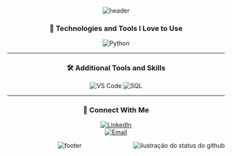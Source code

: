 <div align="center">

![header](https://capsule-render.vercel.app/api?type=waving&color=0:FF5733,100:900C3F&height=250&section=header&text=👋%20Welcome!&fontSize=50&fontAlignY=35&fontColor=ffffff&desc=%20%20%20&descAlignY=60)

<div align="center">

### 🚀 **Technologies and Tools I Love to Use**

![Python](https://img.shields.io/badge/Python-3776AB?style=for-the-badge&logo=python&logoColor=white)

---

### 🛠️ **Additional Tools and Skills**

![VS Code](https://img.shields.io/badge/VS%20Code-007ACC?style=for-the-badge&logo=visualstudiocode&logoColor=white)
![SQL](https://img.shields.io/badge/SQL-4479A1?style=for-the-badge&logo=postgresql&logoColor=white)

</div>

---

<div align="center">

### 💬 **Connect With Me**

[![LinkedIn](https://img.shields.io/badge/LinkedIn-0077B5?style=for-the-badge&logo=linkedin&logoColor=white)](https://www.linkedin.com/in/matheus-alves-martos-5ba5a3333/)  
[![Email](https://img.shields.io/badge/Email-EA4335?style=for-the-badge&logo=gmail&logoColor=white)](mailto:matheus.amartos@gmail.com)


<img align='right' src="https://github-readme-stats.vercel.app/api?username=iuricode&show_icons=true&title_color=783c00&text_color=af552e&icon_color=783c00&bg_color=f8efd4&cache_seconds=2300" alt="ilustração do status do github">

![footer](https://capsule-render.vercel.app/api?type=waving&color=0:900C3F,100:FF5733&height=150&section=footer&text=%20&fontColor=ffffff)

</div> 
